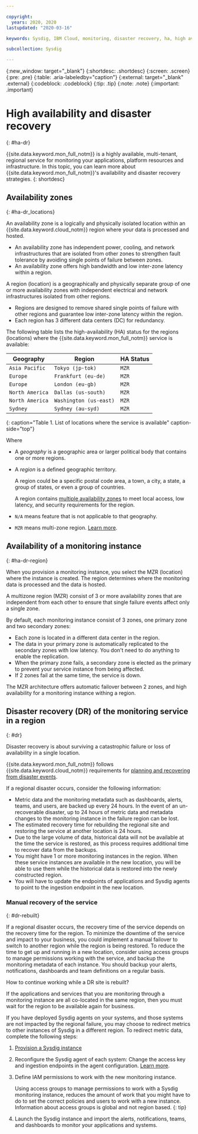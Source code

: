 ```yaml
---

copyright:
  years: 2020, 2020
lastupdated: "2020-03-16"

keywords: Sysdig, IBM Cloud, monitoring, disaster recovery, ha, high availability, redundancy

subcollection: Sysdig

---
```


{:new_window: target="_blank"}
{:shortdesc: .shortdesc}
{:screen: .screen}
{:pre: .pre}
{:table: .aria-labeledby="caption"}
{:external: target="_blank" .external}
{:codeblock: .codeblock}
{:tip: .tip}
{:note: .note}
{:important: .important}

# High availability and disaster recovery
{: #ha-dr}

{{site.data.keyword.mon_full_notm}} is a highly available, multi-tenant, regional service for monitoring your applications, platform resources and infrastructure. In this topic, you can learn more about {{site.data.keyword.mon_full_notm}}'s availability and disaster recovery strategies.
{: shortdesc}



## Availability zones
{: #ha-dr_locations}

An availability zone is a logically and physically isolated location within an {{site.data.keyword.cloud_notm}} region where your data is processed and hosted. 
* An availability zone has independent power, cooling, and network infrastructures that are isolated from other zones to strengthen fault tolerance by avoiding single points of failure between zones.
* An availability zone offers high bandwidth and low inter-zone latency within a region.

A region (location) is a geographically and physically separate group of one or more availability zones with independent electrical and network infrastructures isolated from other regions. 
* Regions are designed to remove shared single points of failure with other regions and guarantee low inter-zone latency within the region.
* Each region has 3 different data centers (DC) for redundancy.

The following table lists the high-availability (HA) status for the regions (locations) where the {{site.data.keyword.mon_full_notm}} service is available:

| Geography             | Region                   | HA Status |
|-----------------------|--------------------------|-----------|
| `Asia Pacific`        | `Tokyo (jp-tok)`         | `MZR`     |
| `Europe`              | `Frankfurt (eu-de)`      | `MZR`     |
| `Europe`              | `London (eu-gb)`         | `MZR`     |
| `North America`       | `Dallas (us-south)`      | `MZR`     |
| `North America`       | `Washington (us-east)`   | `MZR`     |
| `Sydney`              | `Sydney (au-syd)`        | `MZR`     |
{: caption="Table 1. List of locations where the service is available" caption-side="top"} 

Where
* A *geography* is a geographic area or larger political body that contains one or more regions.
* A *region* is a defined geographic territory. 

    A region could be a specific postal code area, a town, a city, a state, a group of states, or even a group of countries. 

    A region contains [multiple availability zones](https://www.ibm.com/cloud/data-centers/) to meet local access, low latency, and security requirements for the region.

* `N/A` means feature that is not applicable to that geography.
* `MZR` means multi-zone region. [Learn more](/docs/overview?topic=overview-locations#mzr-table).

 

## Availability of a monitoring instance
{: #ha-dr-region}

When you provision a monitoring instance, you select the MZR (location) where the instance is created. The region determines where the monitoring data is processed and the data is hosted. 

A multizone region (MZR) consist of 3 or more availability zones that are independent from each other to ensure that single failure events affect only a single zone.

By default, each monitoring instance consist of 3 zones, one primary zone and two secondary zones: 
* Each zone is located in a different data center in the region.
* The data in your primary zone is automatically replicated to the secondary zones with low latency. You don't need to do anything to enable the replication. 
* When the primary zone fails, a secondary zone is elected as the primary to prevent your service instance from being affected. 
* If 2 zones fail at the same time, the service is down.

The MZR architecture offers automatic failover between 2 zones, and high availability for a monitoring instance withing a region.



## Disaster recovery (DR) of the monitoring service in a region
{: #dr}

Disaster recovery is about surviving a catastrophic failure or loss of availability in a single location. 

{{site.data.keyword.mon_full_notm}} follows {{site.data.keyword.cloud_notm}} requirements for [planning and recovering from disaster events](/docs/overview?topic=overview-zero-downtime#disaster-recovery).

If a regional disaster occurs, consider the following information:
* Metric data and the monitoring metadata such as dashboards, alerts, teams, and users, are backed up every 24 hours. In the event of an un-recoverable disaster, up to 24 hours of metric data and metadata changes to the monitoring instance in the failure region can be lost.
* The estimated recovery time for rebuilding the regional site and restoring the service at another location is 24 hours.
* Due to the large volume of data, historical data will not be available at the time the service is restored, as this process requires additional time to recover data from the backups.  
* You might have 1 or more monitoring instances in the region. When these service instances are available in the new location, you will be able to use them while the historical data is restored into the newly constructed region.
* You will have to update the endpoints of applications and Sysdig agents to point to the ingestion endpoint in the new location. 




### Manual recovery of the service
{: #dr-rebuilt}

If a regional disaster occurs, the recovery time of the service depends on the recovery time for the region. To minimize the downtime of the service and impact to your business, you could implement a manual failover to switch to another region while the region is being restored. To reduce the time to get up and running in a new location, consider using access groups to manage permissions working with the service, and backup the monitoring metadata of each instance. You should backup your alerts, notifications, dashboards and team definitions on a regular basis.

How to continue working while a DR site is rebuilt?

If the applications and services that you are monitoring through a monitoring instance are all co-located in the same region, then you must wait for the region to be available again for business.

If you have deployed Sysdig agents on your systems, and those systems are not impacted by the regional failure, you may choose to redirect metrics to other instances of Sysdig in a different region. To redirect metric data, complete the following steps:
1. [Provision a Sysdig instance](/docs/Monitoring-with-Sysdig?topic=Sysdig-provision)
2. Reconfigure the Sysdig agent of each system: Change the access key and ingestion endpoints in the agent configuration. [Learn more](/docs/Monitoring-with-Sysdig?topic=Sysdig-config_agent).
3. Define IAM permissions to work with the new monitoring instance.

    Using access groups to manage permissions to work with a Sysdig monitoring instance, reduces the amount of work that you might have to do to set the correct policies and users to work with a new instance. Information about access groups is global and not region based.
    {: tip}

4. Launch the Sysdig instance and import the alerts, notifications, teams, and dashboards to monitor your applications and systems.






